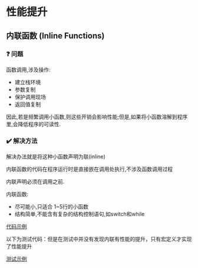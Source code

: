 # 性能提升

## 内联函数 (Inline Functions)

### :question: 问题

函数调用,涉及操作:
  * 建立栈环境
  * 参数复制
  * 保护调用现场
  * 返回值复制

因此,若是频繁调用小函数,则这些开销会影响性能;但是,如果将小函数溶解到程序里,会降低程序的可读性.

### :heavy_check_mark: 解决方法

解决办法就是将这种小函数声明为联(inline)

内联函数的代码在程序运行时是直接嵌在调用处执行,不涉及函数调用过程

内联声明必须在调用之前.

内联函数:
  * 尽可能小,只适合 1~5行的小函数
  * 结构简单,不能含有复杂的结构控制语句,如switch和while

<a href="./chapter_6/example/f0603.cpp">代码示例</a>

以下为测试代码：但是在测试中并没有发现内联有性能的提升，只有宏定义才实现了性能提升

<a href="./chapter_6/example/f0605.cpp">测试示例</a>